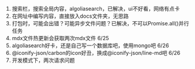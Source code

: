 1. 搜索栏，搜索全局内容，algoliasearch，已解决，ui不好看，网络有点卡
2. 在网址中编写内容，直接放入docs文件夹，无思路
3. 打包时，可能会出错？可能异步文件问题？已解决，不可以Promise.all()并行任务
4. mdx文件热更新会获取两次mdx文件
6/25
5. algoliasearch好卡，还是自己写一个数据库吧，使用mongo吧
6/26
6. @iconify-json/carbon的icon好丑，换成@iconify-json/line-md吧
6/26
7. 开发模式下，两次请求问题